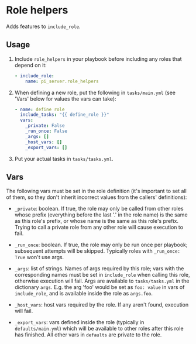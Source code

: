 # Role helpers

Adds features to `include_role`.

## Usage

1. Include `role_helpers` in your playbook before including any roles that
   depend on it:

    ```yaml
    - include_role:
        name: pi_server.role_helpers
    ```

2. When defining a new role, put the following in `tasks/main.yml` (see 'Vars'
   below for values the vars can take):

    ```yaml
    - name: define role
      include_tasks: "{{ define_role }}"
      vars:
        _private: False
        _run_once: False
        _args: []
        _host_vars: []
        _export_vars: []
    ```

3. Put your actual tasks in `tasks/tasks.yml`.

## Vars

The following vars must be set in the role definition (it's important to set
all of them, so they don't inherit incorrect values from the callers'
definitions):

- `_private`: boolean. If true, the role may only be called from other roles
  whose prefix (everything before the last '.' in the role name) is the same as
  this role's prefix, or whose name is the same as this role's prefix. Trying
  to call a private role from any other role will cause execution to fail.

- `_run_once`: boolean. If true, the role may only be run once per playbook;
  subsequent attempts will be skipped. Typically roles with `_run_once: True`
  won't use args.

- `_args`: list of strings. Names of args required by this role; vars with the
  corresponding names must be set in `include_role` when calling this role,
  otherwise execution will fail. Args are available to `tasks/tasks.yml` in the
  dictionary `args`. E.g. the arg 'foo' would be set as `foo: value` in vars of
  `include_role`, and is available inside the role as `args.foo`.

- `_host_vars`: host vars required by the role. If any aren't found, execution
  will fail.

- `_export_vars`: vars defined inside the role (typically in
  `defaults/main.yml`) which will be available to other roles after this role
  has finished. All other vars in `defaults` are private to the role.
